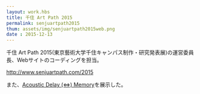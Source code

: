```yaml
---
layout: work.hbs
title: 千住 Art Path 2015
permalink: senjuartpath2015
thum: assets/img/senjuartpath2015web.png
date : 2015-12-13
---
```


千住 Art Path 2015(東京藝術大学千住キャンパス制作・研究発表展)の運営委員長、Webサイトのコーディングを担当。

<http://www.senjuartpath.com/2015>


また、[Acoustic Delay (⇔) Memory]({{config.root}}works/acoustic-delay-memory)を展示した。
